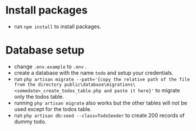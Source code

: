 # Install packages
* run `npm install` to install packages.

# Database setup
* change `.env.example` to `.env` .
* create a database with the name `todo` and setup your credentials.
* run `php artisan migrate --path='{copy the relative path of the file from the directory public\database\migrations\<somedate>_create_todos_table.php and paste it here}'` to migrate only the todos table.
* running `php artisan migrate` also works but the other tables will not be used except for the todos table.
* run `php artisan db:seed --class=TodoSeeder` to create 200 records of dummy todo.


